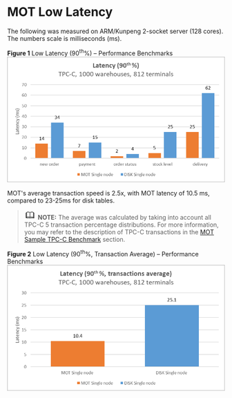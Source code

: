 # MOT Low Latency<a name="EN-US_TOPIC_0289900096"></a>

The following was measured on ARM/Kunpeng 2-socket server \(128 cores\). The numbers scale is milliseconds \(ms\).

**Figure  1**  Low Latency \(90<sup>th</sup>%\) – Performance Benchmarks<a name="en-us_topic_0283136867_en-us_topic_0270171491_fig88634020394"></a>  
![](figures/low-latency-(90th-)-performance-benchmarks.png "low-latency-(90th-)-performance-benchmarks")

MOT's average transaction speed is 2.5x, with MOT latency of 10.5 ms, compared to 23-25ms for disk tables.

>![](public_sys-resources/icon-note.gif) **NOTE:** 
>The average was calculated by taking into account all TPC-C 5 transaction percentage distributions. For more information, you may refer to the description of TPC-C transactions in the  [MOT Sample TPC-C Benchmark](mot-sample-tpc-c-benchmark.md)  section.

**Figure  2**  Low Latency \(90<sup>th</sup>%, Transaction Average\) – Performance Benchmarks<a name="en-us_topic_0283136867_en-us_topic_0270171491_fig9673657173918"></a>  
![](figures/low-latency-(90th-transaction-average)-performance-benchmarks.png "low-latency-(90th-transaction-average)-performance-benchmarks")

